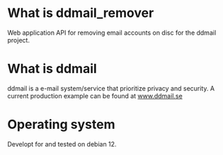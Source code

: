 # What is ddmail_remover
Web application API for removing email accounts on disc for the ddmail project.

# What is ddmail
ddmail is a e-mail system/service that prioritize privacy and security. A current production example can be found at www.ddmail.se

# Operating system
Developt for and tested on debian 12.
